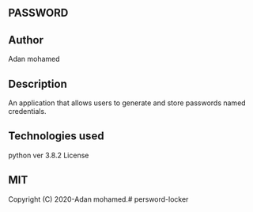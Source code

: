 ## PASSWORD
## Author
Adan mohamed
## Description
An application that allows users to generate and store passwords named credentials.
## Technologies used
python ver 3.8.2
License
## MIT
Copyright (C) 2020-Adan mohamed.# persword-locker
